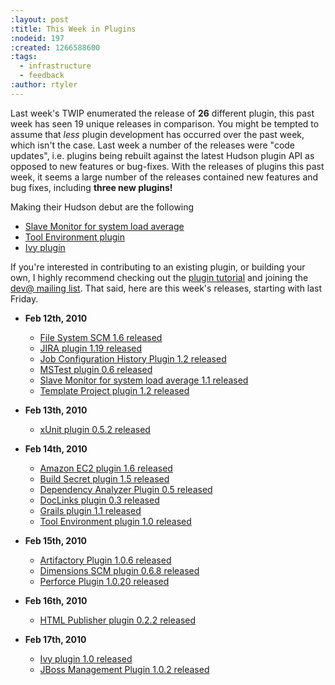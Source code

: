 ```yaml
---
:layout: post
:title: This Week in Plugins
:nodeid: 197
:created: 1266588600
:tags:
  - infrastructure
  - feedback
:author: rtyler
---
```


Last week's TWIP enumerated the release of **26** different plugin, this past week has seen 19 unique releases in comparison. You might be tempted to assume that _less_ plugin development has occurred over the past week, which isn't the case. Last week a number of the releases were "code updates", i.e. plugins being rebuilt against the latest Hudson plugin API as opposed to new features or bug-fixes. With the releases of plugins this past week, it seems a large number of the releases contained new features and bug fixes, including **three new plugins!**

Making their Hudson debut are the following

- [Slave Monitor for system load average](http://wiki.hudson-ci.org/display/HUDSON/System+Load+Average+Monitor+Plugin)
- [Tool Environment plugin](http://wiki.hudson-ci.org/display/HUDSON/Tool+Environment+Plugin)
- [Ivy plugin](http://wiki.hudson-ci.org/display/HUDSON/Ivy+Plugin)

If you're interested in contributing to an existing plugin, or building your own, I highly recommend checking out the [plugin tutorial](http://wiki.hudson-ci.org/display/HUDSON/Plugin+tutorial) and joining the [dev@ mailing list](https://hudson.dev.java.net/servlets/ProjectMailingListList). That said, here are this week's releases, starting with last Friday.

- **Feb 12th, 2010**

  - [File System SCM 1.6 released](http://wiki.hudson-ci.org/display/HUDSON/File+System+SCM)
  - [JIRA plugin 1.19 released](http://wiki.hudson-ci.org/display/HUDSON/JIRA+Plugin)
  - [Job Configuration History Plugin 1.2 released](http://wiki.hudson-ci.org/display/HUDSON/JobConfigHistory+Plugin)
  - [MSTest plugin 0.6 released](http://wiki.hudson-ci.org/display/HUDSON/MSTest+Plugin)
  - [Slave Monitor for system load average 1.1 released](http://wiki.hudson-ci.org/display/HUDSON/System+Load+Average+Monitor+Plugin)
  - [Template Project plugin 1.2 released](http://wiki.hudson-ci.org/display/HUDSON/Template+Project+Plugin)

- **Feb 13th, 2010**

  - [xUnit plugin 0.5.2 released](http://wiki.hudson-ci.org/display/HUDSON/xUnit+Plugin)

- **Feb 14th, 2010**

  - [Amazon EC2 plugin 1.6 released](http://wiki.hudson-ci.org/display/HUDSON/Amazon+EC2+Plugin)
  - [Build Secret plugin 1.5 released](http://wiki.hudson-ci.org/display/HUDSON/Build+Secret+Plugin)
  - [Dependency Analyzer Plugin 0.5 released](http://wiki.hudson-ci.org/display/HUDSON/Dependency+Analyzer+Plugin)
  - [DocLinks plugin 0.3 released](http://wiki.hudson-ci.org/display/HUDSON/DocLinks+Plugin)
  - [Grails plugin 1.1 released](http://wiki.hudson-ci.org/display/HUDSON/Grails+Plugin)
  - [Tool Environment plugin 1.0 released](http://wiki.hudson-ci.org/display/HUDSON/Tool+Environment+Plugin)

- **Feb 15th, 2010**

  - [Artifactory Plugin 1.0.6 released](http://wiki.hudson-ci.org/display/HUDSON/Artifactory+Plugin)
  - [Dimensions SCM plugin 0.6.8 released](http://wiki.hudson-ci.org/display/HUDSON/Dimensions+Plugin)
  - [Perforce Plugin 1.0.20 released](http://wiki.hudson-ci.org/display/HUDSON/Perforce+Plugin)

- **Feb 16th, 2010**

  - [HTML Publisher plugin 0.2.2 released](http://wiki.hudson-ci.org/display/HUDSON/HTML+Publisher+Plugin)

- **Feb 17th, 2010**
  - [Ivy plugin 1.0 released](http://wiki.hudson-ci.org/display/HUDSON/Ivy+Plugin)
  - [JBoss Management Plugin 1.0.2 released](http://wiki.hudson-ci.org/display/HUDSON/JBoss+Management+Plugin)
  <!--break-->
